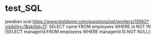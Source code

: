 # test_SQL


jawaban soal https://www.testdome.com/questions/sql/workers/13562?visibility=1&skillId=17:
SELECT name FROM employees
WHERE id NOT IN (SELECT managerId FROM employees WHERE managerId IS NOT NULL);
